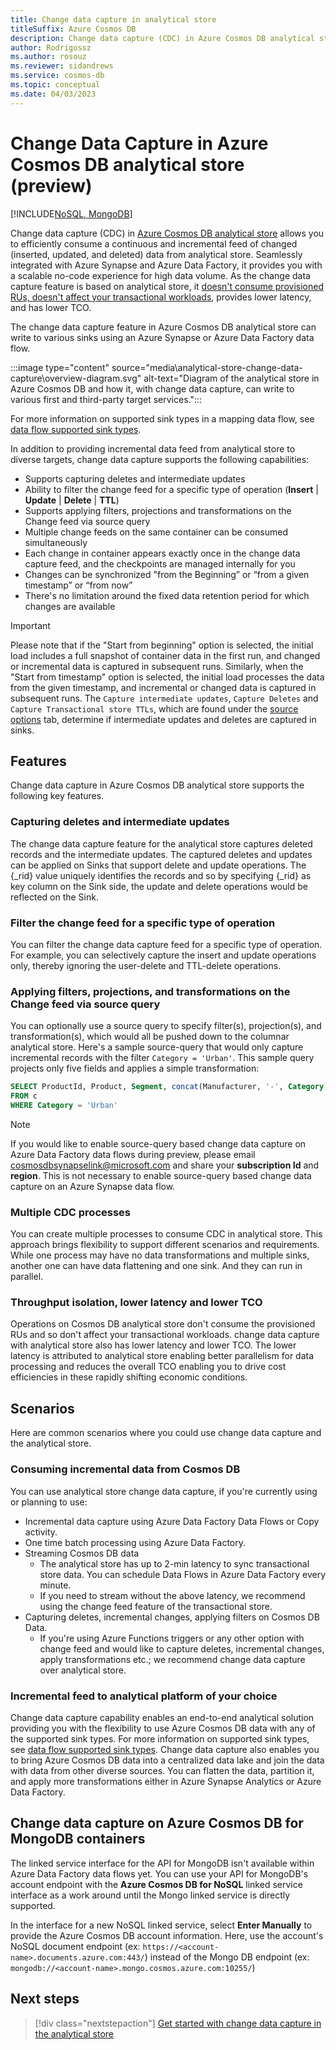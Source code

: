```yaml
---
title: Change data capture in analytical store
titleSuffix: Azure Cosmos DB
description: Change data capture (CDC) in Azure Cosmos DB analytical store allows you to efficiently consume a continuous and incremental feed of changed data.
author: Rodrigossz
ms.author: rosouz
ms.reviewer: sidandrews
ms.service: cosmos-db
ms.topic: conceptual
ms.date: 04/03/2023
---
```


# Change Data Capture in Azure Cosmos DB analytical store (preview)

[!INCLUDE[NoSQL, MongoDB](includes/appliesto-nosql-mongodb.md)]

Change data capture (CDC) in [Azure Cosmos DB analytical store](analytical-store-introduction.md) allows you to efficiently consume a continuous and incremental feed of changed (inserted, updated, and deleted) data from analytical store. Seamlessly integrated with Azure Synapse and Azure Data Factory, it provides you with a scalable no-code experience for high data volume. As the change data capture feature is based on analytical store, it [doesn't consume provisioned RUs, doesn't affect your transactional workloads](analytical-store-introduction.md#decoupled-performance-for-analytical-workloads), provides lower latency, and has lower TCO.

The change data capture feature in Azure Cosmos DB analytical store can write to various sinks using an Azure Synapse or Azure Data Factory data flow.

:::image type="content" source="media\analytical-store-change-data-capture\overview-diagram.svg" alt-text="Diagram of the analytical store in Azure Cosmos DB and how it, with change data capture, can write to various first and third-party target services.":::

For more information on supported sink types in a mapping data flow, see [data flow supported sink types](../data-factory/data-flow-sink.md#supported-sinks).

In addition to providing incremental data feed from analytical store to diverse targets, change data capture supports the following capabilities:

- Supports capturing deletes and intermediate updates
- Ability to filter the change feed for a specific type of operation (**Insert** | **Update** | **Delete** | **TTL**)
- Supports applying filters, projections and transformations on the Change feed via source query
- Multiple change feeds on the same container can be consumed simultaneously
- Each change in container appears exactly once in the change data capture feed, and the checkpoints are managed internally for you
- Changes can be synchronized "from the Beginning” or “from a given timestamp” or “from now”
- There's no limitation around the fixed data retention period for which changes are available

> [!IMPORTANT]
> Please note that if the "Start from beginning" option is selected, the initial load includes a full snapshot of container data in the first run, and changed or incremental data is captured in subsequent runs. Similarly, when the "Start from timestamp" option is selected, the initial load processes the data from the given timestamp, and incremental or changed data is captured in subsequent runs. The `Capture intermediate updates`, `Capture Deletes` and `Capture Transactional store TTLs`, which are found under the [source options](get-started-change-data-capture.md) tab, determine if intermediate updates and deletes are captured in sinks.

## Features

Change data capture in Azure Cosmos DB analytical store supports the following key features.

### Capturing deletes and intermediate updates

The change data capture feature for the analytical store captures deleted records and the intermediate updates. The captured deletes and updates can be applied on Sinks that support delete and update operations. The {_rid} value uniquely identifies the records and so by specifying {_rid} as key column on the Sink side, the update and delete operations would be reflected on the Sink.

### Filter the change feed for a specific type of operation

You can filter the change data capture feed for a specific type of operation. For example, you can selectively capture the insert and update operations only, thereby ignoring the user-delete and TTL-delete operations.

### Applying filters, projections, and transformations on the Change feed via source query

You can optionally use a source query to specify filter(s), projection(s), and transformation(s), which would all be pushed down to the columnar analytical store. Here's a sample source-query that would only capture incremental records with the filter `Category = 'Urban'`. This sample query projects only five fields and applies a simple transformation:

```sql
SELECT ProductId, Product, Segment, concat(Manufacturer, '-', Category) as ManufacturerCategory
FROM c 
WHERE Category = 'Urban'
```

> [!NOTE]
> If you would like to enable source-query based change data capture on Azure Data Factory data flows during preview, please email [cosmosdbsynapselink@microsoft.com](mailto:cosmosdbsynapselink@microsoft.com) and share your **subscription Id** and **region**. This is not necessary to enable source-query based change data capture on an Azure Synapse data flow.

### Multiple CDC processes

You can create multiple processes to consume CDC in analytical store. This approach brings flexibility to support different scenarios and requirements. While one process may have no data transformations and multiple sinks, another one can have data flattening and one sink. And they can run in parallel.


### Throughput isolation, lower latency and lower TCO

Operations on Cosmos DB analytical store don't consume the provisioned RUs and so don't affect your transactional workloads. change data capture with analytical store also has lower latency and lower TCO. The lower latency is attributed to analytical store enabling better parallelism for data processing and reduces the overall TCO enabling you to drive cost efficiencies in these rapidly shifting economic conditions.

## Scenarios

Here are common scenarios where you could use change data capture and the analytical store.

### Consuming incremental data from Cosmos DB

You can use analytical store change data capture, if you're currently using or planning to use:  

- Incremental data capture using Azure Data Factory Data Flows or Copy activity.
- One time batch processing using Azure Data Factory.
- Streaming Cosmos DB data
  - The analytical store has up to 2-min latency to sync transactional store data. You can schedule Data Flows in Azure Data Factory every minute.
  - If you need to stream without the above latency, we recommend using the change feed feature of the transactional store.  
- Capturing deletes, incremental changes, applying filters on Cosmos DB Data.
  - If you're using Azure Functions triggers or any other option with change feed and would like to capture deletes, incremental changes, apply transformations etc.; we recommend change data capture over analytical store.

### Incremental feed to analytical platform of your choice

Change data capture capability enables an end-to-end analytical solution providing you with the flexibility to use Azure Cosmos DB data with any of the supported sink types. For more information on supported sink types, see [data flow supported sink types](../data-factory/data-flow-sink.md#supported-sinks). Change data capture also enables you to bring Azure Cosmos DB data into a centralized data lake and join the data with data from other diverse sources. You can flatten the data, partition it, and apply more transformations either in Azure Synapse Analytics or Azure Data Factory.

## Change data capture on Azure Cosmos DB for MongoDB containers

The linked service interface for the API for MongoDB isn't available within Azure Data Factory data flows yet. You can use your API for MongoDB's account endpoint with the **Azure Cosmos DB for NoSQL** linked service interface as a work around until the Mongo linked service is directly supported.

In the interface for a new NoSQL linked service, select **Enter Manually** to provide the Azure Cosmos DB account information. Here, use the account's NoSQL document endpoint (ex: `https://<account-name>.documents.azure.com:443/`) instead of the Mongo DB endpoint (ex: `mongodb://<account-name>.mongo.cosmos.azure.com:10255/`)

## Next steps

> [!div class="nextstepaction"]
> [Get started with change data capture in the analytical store](get-started-change-data-capture.md)
